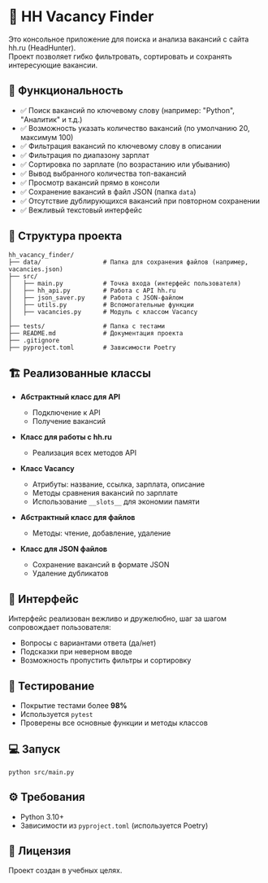 # 💼 HH Vacancy Finder

Это консольное приложение для поиска и анализа вакансий с сайта hh.ru (HeadHunter).  
Проект позволяет гибко фильтровать, сортировать и сохранять интересующие вакансии.

## 🚀 Функциональность

- ✅ Поиск вакансий по ключевому слову (например: "Python", "Аналитик" и т.д.)
- ✅ Возможность указать количество вакансий (по умолчанию 20, максимум 100)
- ✅ Фильтрация вакансий по ключевому слову в описании
- ✅ Фильтрация по диапазону зарплат
- ✅ Сортировка по зарплате (по возрастанию или убыванию)
- ✅ Вывод выбранного количества топ-вакансий
- ✅ Просмотр вакансий прямо в консоли
- ✅ Сохранение вакансий в файл JSON (папка `data`)
- ✅ Отсутствие дублирующихся вакансий при повторном сохранении
- ✅ Вежливый текстовый интерфейс

## 🧩 Структура проекта

```
hh_vacancy_finder/
├── data/                 # Папка для сохранения файлов (например, vacancies.json)
├── src/
│   ├── main.py           # Точка входа (интерфейс пользователя)
│   ├── hh_api.py         # Работа с API hh.ru
│   ├── json_saver.py     # Работа с JSON-файлом
│   ├── utils.py          # Вспомогательные функции
│   ├── vacancies.py      # Модуль с классом Vacancy
│ 
├── tests/                # Папка с тестами
├── README.md             # Документация проекта
├── .gitignore
├── pyproject.toml        # Зависимости Poetry
```

## 🏗️ Реализованные классы

- **Абстрактный класс для API**
    - Подключение к API
    - Получение вакансий

- **Класс для работы с hh.ru**
    - Реализация всех методов API

- **Класс Vacancy**
    - Атрибуты: название, ссылка, зарплата, описание
    - Методы сравнения вакансий по зарплате
    - Использование `__slots__` для экономии памяти

- **Абстрактный класс для файлов**
    - Методы: чтение, добавление, удаление

- **Класс для JSON файлов**
    - Сохранение вакансий в формате JSON
    - Удаление дубликатов

## 💬 Интерфейс

Интерфейс реализован вежливо и дружелюбно, шаг за шагом сопровождает пользователя:

- Вопросы с вариантами ответа (да/нет)
- Подсказки при неверном вводе
- Возможность пропустить фильтры и сортировку

## 🧪 Тестирование

- Покрытие тестами более **98%**
- Используется `pytest`
- Проверены все основные функции и методы классов

## 💻 Запуск

```
python src/main.py
```

## ⚙️ Требования

- Python 3.10+
- Зависимости из `pyproject.toml` (используется Poetry)

## 📄 Лицензия

Проект создан в учебных целях.
